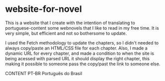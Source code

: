 # website-for-novel
This is a website that I create with the intention of translating to portuguese-content some webnovels that I like to read in my free time.
It is very simple, but efficient and not so bothersome to update.

I used the Fetch methodology to update the chapters, so I didn't needed to always copy/paste an HTML/CSS file for each chapter.
Also, I made a dynamic URL for every chapter, and made a condition to when the site is being acessed with parsed URL it should display the right chapter, this making it possible to someone pass the copy/past the link to someone else.

CONTENT PT-BR
Português do Brasil
